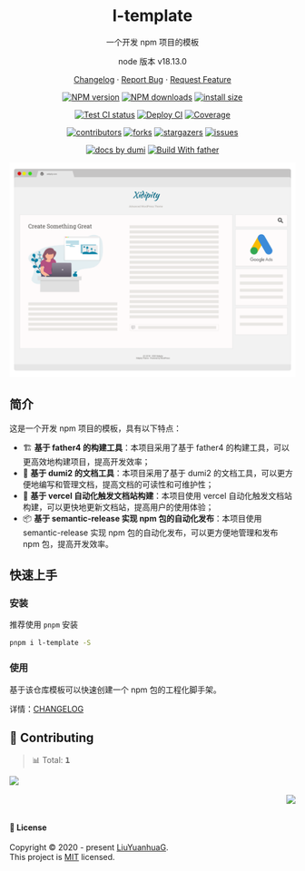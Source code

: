 <a name="readme-top"></a>

<div align="center">

[//]: # '<img width="160" src="https://avatars.githubusercontent.com/u/17870709?v=4">'

<h1>l-template</h1>

一个开发 npm 项目的模板

node 版本 v18.13.0

[Changelog](./CHANGELOG.md) · [Report Bug][issues-url] · [Request Feature][issues-url]

<!-- SHIELD GROUP -->

[![NPM version][npm-image]][npm-url] [![NPM downloads][download-image]][download-url] [![install size][npm-size]][npm-size-url]

[![Test CI status][test-ci]][test-ci-url] [![Deploy CI][release-ci]][release-ci-url] [![Coverage][coverage]][codecov-url]

[![contributors][contributors-shield]][contributors-url] [![forks][forks-shield]][forks-url] [![stargazers][stargazers-shield]][stargazers-url] [![issues][issues-shield]][issues-url]

[![ docs by dumi][dumi-url]](https://d.umijs.org/) [![Build With father][father-url]](https://github.com/umijs/father/)

![](https://github.com/othneildrew/Best-README-Template/raw/master/images/screenshot.png)

<!-- gitpod url -->

[gitpod-badge]: https://img.shields.io/badge/Gitpod-ready--to--code-blue?logo=gitpod
[gitpod-url]: https://gitpod.io/#https://github.com/ant-design/l-template

<!-- umi url -->

[dumi-url]: https://img.shields.io/badge/docs%20by-dumi-blue
[father-url]: https://img.shields.io/badge/build%20with-father-028fe4.svg

<!-- npm url -->

[npm-image]: http://img.shields.io/npm/v/l-template.svg?style=flat-square&color=deepgreen&label=latest
[npm-url]: http://npmjs.org/package/l-template
[npm-size]: https://img.shields.io/bundlephobia/minzip/l-template?color=deepgreen&label=gizpped%20size&style=flat-square
[npm-size-url]: https://packagephobia.com/result?p=l-template

<!-- coverage -->

[coverage]: https://codecov.io/gh/LiuYuanhuaG/l-template/branch/master/graph/badge.svg
[codecov-url]: https://codecov.io/gh/LiuYuanhuaG/l-template/branch/master

<!-- Github CI -->

[test-ci]: https://github.com/LiuYuanhuaG/l-template/workflows/Test%20CI/badge.svg
[release-ci]: https://github.com/LiuYuanhuaG/l-template/workflows/Release%20CI/badge.svg
[test-ci-url]: https://github.com/LiuYuanhuaG/l-template/actions?query=workflow%3ATest%20CI
[release-ci-url]: https://github.com/LiuYuanhuaG/l-template/actions?query=workflow%3ARelease%20CI
[download-image]: https://img.shields.io/npm/dm/l-template.svg?style=flat-square
[download-url]: https://npmjs.org/package/l-template

</div>

## 简介

这是一个开发 npm 项目的模板，具有以下特点：

- 🏗️ **基于 father4 的构建工具**：本项目采用了基于 father4 的构建工具，可以更高效地构建项目，提高开发效率；
- 📖 **基于 dumi2 的文档工具**：本项目采用了基于 dumi2 的文档工具，可以更方便地编写和管理文档，提高文档的可读性和可维护性；
- 🚀 **基于 vercel 自动化触发文档站构建**：本项目使用 vercel 自动化触发文档站构建，可以更快地更新文档站，提高用户的使用体验；
- 📦 **基于 semantic-release 实现 npm 包的自动化发布**：本项目使用 semantic-release 实现 npm 包的自动化发布，可以更方便地管理和发布 npm 包，提高开发效率。

## 快速上手

### 安装

推荐使用 `pnpm` 安装

```bash
pnpm i l-template -S
```

### 使用

基于该仓库模板可以快速创建一个 npm 包的工程化脚手架。

详情：[CHANGELOG](./CHANGELOG.md)

## 🤝 Contributing

<!-- CONTRIBUTION GROUP -->

> 📊 Total: <kbd>**1**</kbd>

<a href="https://github.com/LiuYuanhuaG" title="LiuYuanhuaG">
  <img src="https://avatars.githubusercontent.com/u/81506881?v=4" width="50" />
</a>

<!-- CONTRIBUTION END -->

<div align="right">

[![][back-to-top]](#readme-top)

## </div>

#### 📝 License

Copyright © 2020 - present [LiuYuanhuaG][profile-url]. <br />
This project is [MIT](./LICENSE) licensed.

<!-- LINK GROUP -->

[profile-url]: https://github.com/LiuYuanhuaG

<!-- SHIELD LINK GROUP -->

[back-to-top]: https://img.shields.io/badge/-BACK_TO_TOP-151515?style=flat-square

<!-- contributors -->

[contributors-shield]: https://img.shields.io/github/contributors/LiuYuanhuaG/l-template.svg?style=flat
[contributors-url]: https://github.com/LiuYuanhuaG/l-template/graphs/contributors

<!-- forks -->

[forks-shield]: https://img.shields.io/github/forks/LiuYuanhuaG/l-template.svg?style=flat
[forks-url]: https://github.com/LiuYuanhuaG/l-template/network/members

<!-- stargazers -->

[stargazers-shield]: https://img.shields.io/github/stars/LiuYuanhuaG/l-template.svg?style=flat
[stargazers-url]: https://github.com/LiuYuanhuaG/l-template/stargazers

<!-- issues -->

[issues-shield]: https://img.shields.io/github/issues/LiuYuanhuaG/l-template.svg?style=flat
[issues-url]: https://github.com/LiuYuanhuaG/l-template/issues/new/choose

